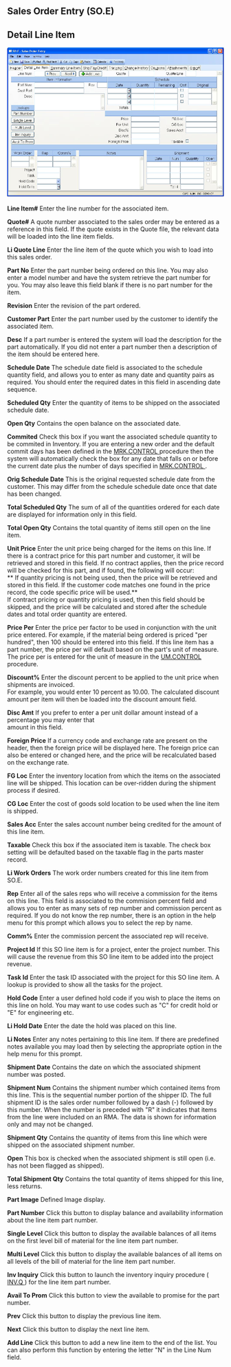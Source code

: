 ##  Sales Order Entry (SO.E)

<PageHeader />

##  Detail Line Item

![](./SO-E-2.jpg)

**Line Item#** Enter the line number for the associated item.  
  
**Quote#** A quote number associated to the sales order may be entered as a
reference in this field. If the quote exists in the Quote file, the relevant
data will be loaded into the line item fields.  
  
**Li Quote Line** Enter the line item of the quote which you wish to load into
this sales order.  
  
**Part No** Enter the part number being ordered on this line. You may also
enter a model number and have the system retrieve the part number for you. You
may also leave this field blank if there is no part number for the item.  
  
**Revision** Enter the revision of the part ordered.  
  
**Customer Part** Enter the part number used by the customer to identify the
associated item.  
  
**Desc** If a part number is entered the system will load the description for
the part automatically. If you did not enter a part number then a description
of the item should be entered here.  
  
**Schedule Date** The schedule date field is associated to the schedule
quantity field, and allows you to enter as many date and quantity pairs as
required. You should enter the required dates in this field in ascending date
sequence.  
  
**Scheduled Qty** Enter the quantity of items to be shipped on the associated
schedule date.  
  
**Open Qty** Contains the open balance on the associated date.  
  
**Commited** Check this box if you want the associated schedule quantity to be commited in Inventory. If you are entering a new order and the default commit days has been defined in the [ MRK.CONTROL ](../../MRK-CONTROL/README.md) procedure then the system will automatically check the box for any date that falls on or before the current date plus the number of days specified in [ MRK.CONTROL ](../../MRK-CONTROL/README.md) .   
  
**Orig Schedule Date** This is the original requested schedule date from the
customer. This may differ from the schedule schedule date once that date has
been changed.  
  
**Total Scheduled Qty** The sum of all of the quantities ordered for each date
are displayed for information only in this field.  
  
**Total Open Qty** Contains the total quantity of items still open on the line
item.  
  
**Unit Price** Enter the unit price being charged for the items on this line.
If there is a contract price for this part number and customer, it will be
retrieved and stored in this field. If no contract applies, then the price
record will be checked for this part, and if found, the following will occur:  
** If quantity pricing is not being used, then the price will be retrieved and
stored in this field. If the customer code matches one found in the price
record, the code specific price will be used.**  
If contract pricing or quantity pricing is used, then this field should be
skipped, and the price will be calculated and stored after the schedule dates
and total order quantity are entered.  
  
**Price Per** Enter the price per factor to be used in conjunction with the unit price entered. For example, if the material being ordered is priced "per hundred", then 100 should be entered into this field. If this line item has a part number, the price per will default based on the part's unit of measure. The price per is entered for the unit of measure in the [ UM.CONTROL ](UM-CONTROL/README.md) procedure.   
  
**Discount%** Enter the discount percent to be applied to the unit price when
shipments are invoiced.  
For example, you would enter 10 percent as 10.00. The calculated discount
amount per item will then be loaded into the discount amount field.  
  
**Disc Amt** If you prefer to enter a per unit dollar amount instead of a
percentage you may enter that  
amount in this field.  
  
**Foreign Price** If a currency code and exchange rate are present on the
header, then the foreign price will be displayed here. The foreign price can
also be entered or changed here, and the price will be recalculated based on
the exchange rate.  
  
**FG Loc** Enter the inventory location from which the items on the associated
line will be shipped. This location can be over-ridden during the shipment
process if desired.  
  
**CG Loc** Enter the cost of goods sold location to be used when the line item
is shipped.  
  
**Sales Acc** Enter the sales account number being credited for the amount of
this line item.  
  
**Taxable** Check this box if the associated item is taxable. The check box
setting will be defaulted based on the taxable flag in the parts master
record.  
  
**Li Work Orders** The work order numbers created for this line item from
SO.E.  
  
**Rep** Enter all of the sales reps who will receive a commission for the
items on this line. This field is associated to the commision percent field
and allows you to enter as many sets of rep number and commission percent as
required. If you do not know the rep number, there is an option in the help
menu for this prompt which allows you to select the rep by name.  
  
**Comm%** Enter the commission percent the associated rep will receive.  
  
**Project Id** If this SO line item is for a project, enter the project
number. This will cause the revenue from this SO line item to be added into
the project revenue.  
  
**Task Id** Enter the task ID associated with the project for this SO line
item. A lookup is provided to show all the tasks for the project.  
  
**Hold Code** Enter a user defined hold code if you wish to place the items on
this line on hold. You may want to use codes such as "C" for credit hold or
"E" for engineering etc.  
  
**Li Hold Date** Enter the date the hold was placed on this line.  
  
**Li Notes** Enter any notes pertaining to this line item. If there are
predefined notes available you may load then by selecting the appropriate
option in the help menu for this prompt.  
  
**Shipment Date** Contains the date on which the associated shipment number
was posted.  
  
**Shipment Num** Contains the shipment number which contained items from this
line. This is the sequential number portion of the shipper ID. The full
shipment ID is the sales order number followed by a dash (-) followed by this
number. When the number is preceded with "R" it indicates that items from the
line were included on an RMA. The data is shown for information only and may
not be changed.  
  
**Shipment Qty** Contains the quantity of items from this line which were
shipped on the associated shipment number.  
  
**Open** This box is checked when the associated shipment is still open (i.e.
has not been flagged as shipped).  
  
**Total Shipment Qty** Contains the total quantity of items shipped for this
line, less returns.  
  
**Part Image** Defined Image display.  
  
**Part Number** Click this button to display balance and availability
information about the line item part number.  
  
**Single Level** Click this button to display the available balances of all
items on the first level bill of material for the line item part number.  
  
**Multi Level** Click this button to display the available balances of all
items on all levels of the bill of material for the line item part number.  
  
**Inv Inquiry** Click this button to launch the inventory inquiry procedure ( [ INV.Q ](INV-Q/README.md) ) for the line item part number.   
  
**Avail To Prom** Click this button to view the available to promise for the
part number.  
  
**Prev** Click this button to display the previous line item.  
  
**Next** Click this button to display the next line item.  
  
**Add Line** Click this button to add a new line item to the end of the list.
You can also perform this function by entering the letter "N" in the Line Num
field.  
  
  
<badge text= "Version 8.10.57" vertical="middle" />

<PageFooter />